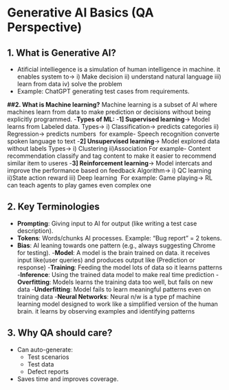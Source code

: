# Generative AI Basics (QA Perspective)

## 1. What is Generative AI?
- Atificial intelliegence is a simulation of human intelligence in machine. 
it enables system to-> i) Make decision ii) understand natural language iii) learn from data iv) solve the problem
- Example: ChatGPT generating test cases from requirements.

**##2. What is Machine learning?**
Machine learning is a subset of AI where machines learn from data to make prediction or decisions without being explicitly programmed.
-**Types of ML:**
-**1] Supervised learning**-> Model learns from Labeled data. Types-> i) Classification-> predicts categories ii) Regression-> predicts numbers 
for example- Speech recognition converte spoken language to text
-**2] Unsupervised learning**-> Model explored data without labels Types-> i) Clustering ii)Association
For example- Content recommendation classify and tag content to make it easier to recommend similar item to useres
-**3] Reinforcement learning**-> Model  intercats and improve the performance based on feedback Algorithm-> i) QC learning ii)State action reward iii) Deep learning 
For example: Game playing-> RL can teach agents to play games even complex one


## 2. Key Terminologies
- **Prompting**: Giving input to AI for output (like writing a test case description).
- **Tokens**: Words/chunks AI processes. Example: “Bug report” = 2 tokens.
- **Bias**: AI leaning towards one pattern (e.g., always suggesting Chrome for testing).
-**Model**: A model is the brain trained on data. it receives input like(user queries) and produces output like (Prediction or response)
-**Training**: Feeding the model lots of data so it learns  patterns
-**Inference**: Using the trained data model to make real time prediction
-**Overfitting**: Models learns the training data too well, but fails on new data
-**Underfitting**: Model fails to learn meaningful patterns even on training data
-**Neural Networks**: Neural n/w is a type pf machine learning model designed to work like a simplified version of the human brain. it learns by observing examples and identifying patterns

## 3. Why QA should care?
- Can auto-generate:
  - Test scenarios
  - Test data
  - Defect reports
- Saves time and improves coverage.
